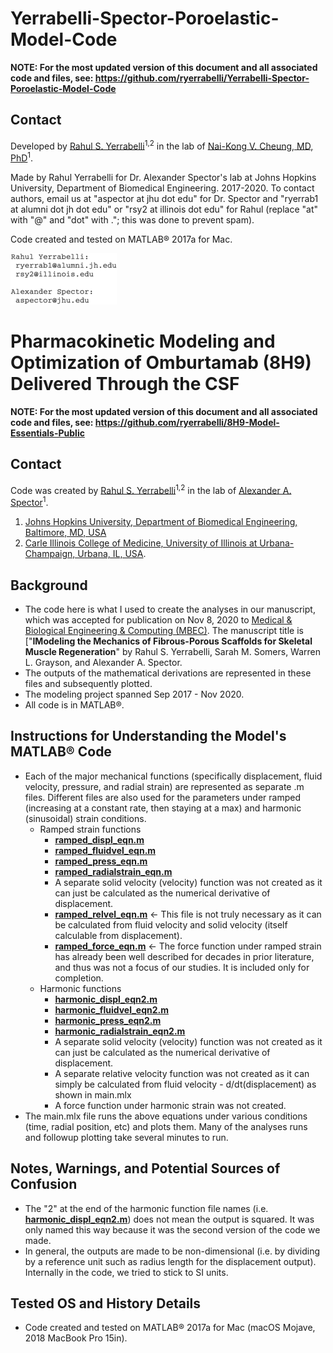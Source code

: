 # Yerrabelli-Spector-Poroelastic-Model-Code
 
**NOTE: For the most updated version of this document and all associated code and files, see: https://github.com/ryerrabelli/Yerrabelli-Spector-Poroelastic-Model-Code**

## Contact  
 Developed by [Rahul S. Yerrabelli](https://orcid.org/0000-0002-7670-9601)<sup>1,2</sup> in the lab of [Nai-Kong V. Cheung, MD, PhD](https://orcid.org/0000-0001-6323-5171
)<sup>1</sup>.  

Made by Rahul Yerrabelli for Dr. Alexander Spector's lab at 
Johns Hopkins University, Department of Biomedical Engineering. 2017-2020.
To contact authors, email us at "aspector at jhu dot edu" for Dr. Spector and
"ryerrab1 at alumni dot jh dot edu" or "rsy2 at illinois dot edu" for Rahul 
(replace "at" with "@" and "dot" with ."; this was done to prevent spam).

Code created and tested on MATLAB® 2017a for Mac.

![Email addresses as an image to prevent spam](email-address-image.gif "Email Addresses as Image")


# Pharmacokinetic Modeling and Optimization of Omburtamab (8H9) Delivered Through the CSF  

**NOTE: For the most updated version of this document and all associated code and files, see: https://github.com/ryerrabelli/8H9-Model-Essentials-Public**

## Contact  
Code was created by [Rahul S. Yerrabelli](https://orcid.org/0000-0002-7670-9601)<sup>1,2</sup> in the lab of [Alexander A. Spector](https://orcid.org/0000-0003-0701-8185
)<sup>1</sup>.  
 1. [Johns Hopkins University, Department of Biomedical Engineering, Baltimore, MD, USA](https://www.mskcc.org/research-areas/labs/nai-kong-cheung)  
 1. [Carle Illinois College of Medicine, University of Illinois at Urbana-Champaign, Urbana, IL, USA](https://medicine.illinois.edu/).  



## Background  
* The code here is what I used to create the analyses in our manuscript, which was accepted for publication on Nov 8, 2020 to [Medical & Biological Engineering & Computing (MBEC)](https://www.springer.com/journal/11517). The manuscript title is ["**IModeling the Mechanics of Fibrous-Porous Scaffolds for Skeletal Muscle Regeneration**" by Rahul S. Yerrabelli, Sarah M. Somers, Warren L. Grayson, and Alexander A. Spector.
* The outputs of the mathematical derivations are represented in these files and subsequently plotted.
* The modeling project spanned Sep 2017 - Nov 2020.  
* All code is in MATLAB®.




## Instructions for Understanding the Model's MATLAB® Code  
* Each of the major mechanical functions (specifically displacement, fluid velocity, pressure, and radial strain) are represented as separate .m files. Different files are also used for the parameters under ramped (increasing at a constant rate, then staying at a max) and harmonic (sinusoidal) strain conditions.
  * Ramped strain functions
    * **[ramped_displ_eqn.m](ramped_displ_eqn.m)**
    * **[ramped_fluidvel_eqn.m](ramped_fluidvel_eqn.m)**
    * **[ramped_press_eqn.m](ramped_press_eqn.m)**
    * **[ramped_radialstrain_eqn.m](ramped_radialstrain_eqn.m)**
    * A separate solid velocity (velocity) function was not created as it can just be calculated as the numerical derivative of displacement.
    * **[ramped_relvel_eqn.m](ramped_relvel_eqn.m)** <- This file is not truly necessary as it can be calculated from fluid velocity and solid velocity (itself calculable from displacement).
    * **[ramped_force_eqn.m](ramped_force_eqn.m)** <- The force function under ramped strain has already been well described for decades in prior literature, and thus was not a focus of our studies. It is included only for completion.
  * Harmonic functions
    * **[harmonic_displ_eqn2.m](harmonic_displ_eqn2.m)**
    * **[harmonic_fluidvel_eqn2.m](harmonic_fluidvel_eqn2.m)**
    * **[harmonic_press_eqn2.m](harmonic_press_eqn2.m)**
    * **[harmonic_radialstrain_eqn2.m](harmonic_radialstrain_eqn2.m)**
    * A separate solid velocity (velocity) function was not created as it can just be calculated as the numerical derivative of displacement.
    * A separate relative velocity function was not created as it can simply be calculated from fluid velocity - d/dt(displacement) as shown in main.mlx
    * A force function under harmonic strain was not created.
* The main.mlx file runs the above equations under various conditions (time, radial position, etc) and plots them. Many of the analyses runs and followup plotting take several minutes to run.


## Notes, Warnings, and Potential Sources of Confusion  
* The "2" at the end of the harmonic function file names (i.e. **[harmonic_displ_eqn2.m](harmonic_displ_eqn2.m)**) does not mean the output is squared. It was only named this way because it was the second version of the code we made. 
* In general, the outputs are made to be non-dimensional (i.e. by dividing by a reference unit such as radius length for the displacement output). Internally in the code, we tried to stick to SI units.  


## Tested OS and History Details  
* Code created and tested on MATLAB® 2017a for Mac (macOS Mojave, 2018 MacBook Pro 15in).


